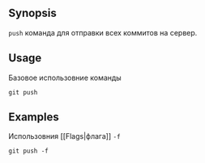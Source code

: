## Synopsis
`push` команда для отправки всех коммитов на сервер.
## Usage
Базовое использовние команды
```git
git push
```
## Examples
Использовния [[Flags|флага]] `-f` 
``` git
git push -f
```

